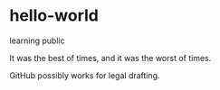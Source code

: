 # hello-world
learning public

It was the best of times, and it was the worst of times.

GitHub possibly works for legal drafting.

